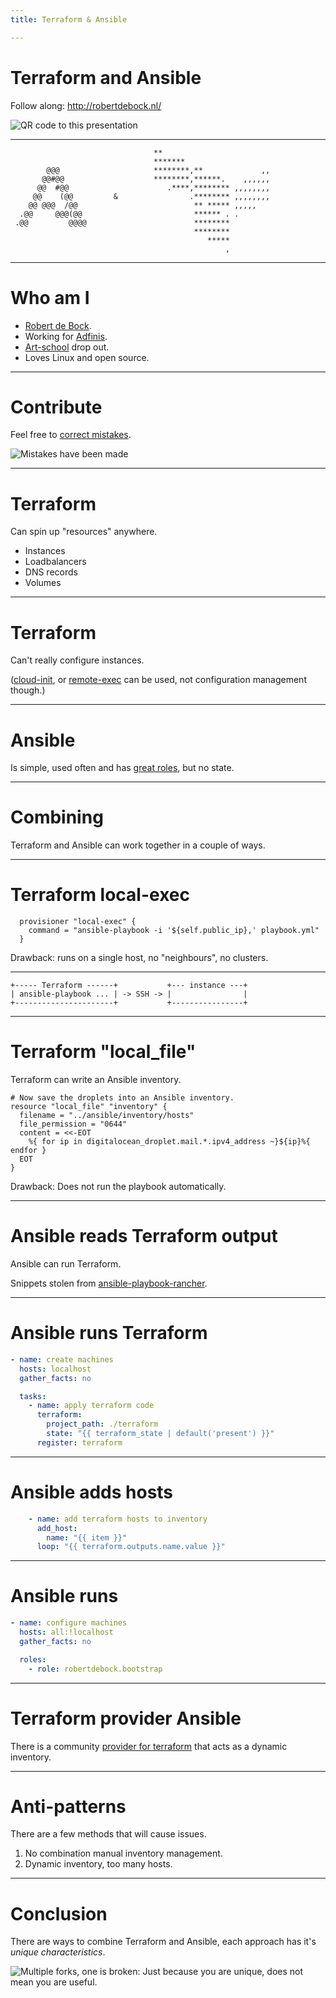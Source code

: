 ```yaml
---
title: Terraform & Ansible

---
```


# Terraform and Ansible

Follow along: http://robertdebock.nl/

![QR code to this presentation](https://api.qrserver.com/v1/create-qr-code/?size=350x350&data=http://robertdebock.nl/presentations/terraform-and-ansible/ "Don't worry, you're seeing the presentation already.")

---

```
                                **
                                *******
        @@@                     ********,**             ,,
       @@#@@                    ********,******.    ,,,,,,
      @@  #@@                      .****,******** ,,,,,,,,
     @@    (@@         &                .******** ,,,,,,,,
    @@ @@@  /@@                          ** ***** ,,,,,
  .@@     @@@(@@                         ****** . .
 .@@         @@@@                        ********
                                         ********
                                            *****
                                                ,
```

---

# Who am I

- [Robert de Bock](https://robertdebock.nl/).
- Working for [Adfinis](https://adfinis.com/en/).
- [Art-school](https://www.hku.nl/) drop out.
- Loves Linux and open source.

---

# Contribute

Feel free to [correct mistakes](https://github.com/robertdebock/presentations/blob/master/terraform-and-ansible.md).

![Mistakes have been made](https://i.imgur.com/8zerI4V.png "I can not be wrong.")

---

# Terraform

Can spin up "resources" anywhere.

- Instances
- Loadbalancers
- DNS records
- Volumes

----

# Terraform

Can't really configure instances.

([cloud-init](https://cloudinit.readthedocs.io/en/latest/), or [remote-exec](https://www.terraform.io/docs/provisioners/remote-exec.html) can be used, not configuration management though.)

----

# Ansible

Is simple, used often and has [great roles](https://robertdebock.nl/), but no state.

---

# Combining

Terraform and Ansible can work together in a couple of ways.

----

# Terraform local-exec

```
  provisioner "local-exec" {
    command = "ansible-playbook -i '${self.public_ip},' playbook.yml" 
  }
```

Drawback: runs on a single host, no "neighbours", no clusters.

----

```
+----- Terraform ------+           +--- instance ---+
| ansible-playbook ... | -> SSH -> |                |
+----------------------+           +----------------+
```

----

# Terraform "local_file"

Terraform can write an Ansible inventory.

```
# Now save the droplets into an Ansible inventory.
resource "local_file" "inventory" {
  filename = "../ansible/inventory/hosts"
  file_permission = "0644"
  content = <<-EOT
    %{ for ip in digitalocean_droplet.mail.*.ipv4_address ~}${ip}%{ endfor }
  EOT
}
```

Drawback: Does not run the playbook automatically.

----

# Ansible reads Terraform output

Ansible can run Terraform.

Snippets stolen from [ansible-playbook-rancher](https://github.com/robertdebock/ansible-playbook-rancher/blob/master/playbook.yml).

----

# Ansible runs Terraform

```yaml
- name: create machines
  hosts: localhost
  gather_facts: no

  tasks:
    - name: apply terraform code
      terraform:
        project_path: ./terraform
        state: "{{ terraform_state | default('present') }}"
      register: terraform
```

----

# Ansible adds hosts

```yaml
    - name: add terraform hosts to inventory
      add_host:
        name: "{{ item }}"
      loop: "{{ terraform.outputs.name.value }}"
```

----

# Ansible runs

```yaml
- name: configure machines
  hosts: all:!localhost
  gather_facts: no

  roles:
    - role: robertdebock.bootstrap
```

----

# Terraform provider Ansible

There is a community [provider for terraform](https://github.com/nbering/terraform-provider-ansible) that acts as a dynamic inventory.

---

# Anti-patterns

There are a few methods that will cause issues.

1. No combination manual inventory management.
2. Dynamic inventory, too many hosts.

---

# Conclusion

There are ways to combine Terraform and Ansible, each approach has it's *unique characteristics*.

![Multiple forks, one is broken: Just because you are unique, does not mean you are useful.](https://3.bp.blogspot.com/-XX12ahOZHqY/WUg226Hd0UI/AAAAAAAAkjA/wzFWmJv-EL0DknBcCOi6EPPgQBnHe3AoQCLcBGAs/s1600/unique.jpg "Unique is not always good.")
